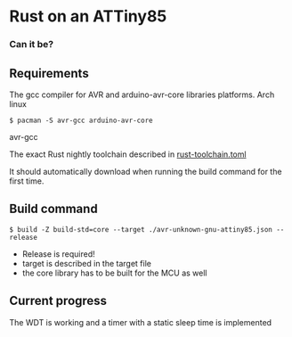 # Rust on an ATTiny85

### Can it be?

## Requirements

The gcc compiler for AVR and arduino-avr-core libraries platforms.
Arch linux
```shell
$ pacman -S avr-gcc arduino-avr-core
```
avr-gcc

The exact Rust nightly toolchain described in [rust-toolchain.toml](rust-toolchain.toml)

It should automatically download when running the build command for the first time.

## Build command

```shell
$ build -Z build-std=core --target ./avr-unknown-gnu-attiny85.json --release
```

- Release is required!
- target is described in the target file
- the core library has to be built for the MCU as well


## Current progress

The WDT is working and a timer with a static sleep time is implemented

